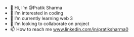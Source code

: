 - 👋 Hi, I’m @Pratik Sharma
- 👀 I’m interested in coding
- 🌱 I’m currently learning web 3
- 💞️ I’m looking to collaborate on project
- 📫 How to reach me www.linkedin.com/in/pratiksharma0

<!---
Pratik-Sharma0/Pratik-Sharma0 is a ✨ special ✨ repository because its `README.md` (this file) appears on your GitHub profile.
You can click the Preview link to take a look at your changes.
--->

